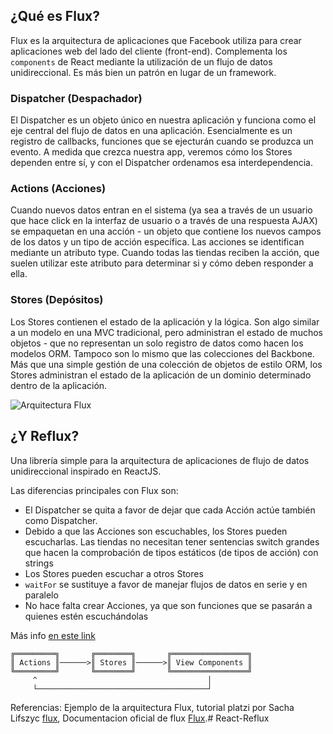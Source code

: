 ## ¿Qué es Flux?

Flux es la arquitectura de aplicaciones que Facebook utiliza para crear aplicaciones web del lado del cliente (front-end). Complementa los `components` de React mediante la utilización de un flujo de datos unidireccional. Es más bien un patrón en lugar de un framework.

### Dispatcher (Despachador)

El Dispatcher es un objeto único en nuestra aplicación y funciona como el eje central del flujo de datos en una aplicación.
Esencialmente es un registro de callbacks, funciones que se ejecturán cuando se produzca un evento.
A medida que crezca nuestra app, veremos cómo los Stores dependen entre sí, y con el Dispatcher ordenamos esa interdependencia.

### Actions (Acciones)

Cuando nuevos datos entran en el sistema (ya sea a través de un usuario que hace click en la interfaz de usuario o a través de una respuesta AJAX) se empaquetan en una acción - un objeto que contiene los nuevos campos de los datos y un tipo de acción específica.
Las acciones se identifican mediante un atributo type.
Cuando todas las tiendas reciben la acción, que suelen utilizar este atributo para determinar si y cómo deben responder a ella.

### Stores (Depósitos)

Los Stores contienen el estado de la aplicación y la lógica.
Son algo similar a un modelo en una MVC tradicional, pero administran el estado de muchos objetos - que no representan un solo registro de datos como hacen los modelos ORM.
Tampoco son lo mismo que las colecciones del Backbone.
Más que una simple gestión de una colección de objetos de estilo ORM, los Stores administran el estado de la aplicación de un dominio determinado dentro de la aplicación.

![Arquitectura Flux](https://facebook.github.io/flux/img/flux-simple-f8-diagram-explained-1300w.png)

## ¿Y Reflux?

Una librería simple para la arquitectura de aplicaciones de flujo de datos unidireccional inspirado en ReactJS.

Las diferencias principales con Flux son:

- El Dispatcher se quita a favor de dejar que cada Acción actúe también como Dispatcher.
- Debido a que las Acciones son escuchables, los Stores pueden escucharlas. Las tiendas no necesitan tener sentencias switch grandes que hacen la comprobación de tipos estáticos (de tipos de acción) con strings
- Los Stores pueden escuchar a otros Stores
- `waitFor` se sustituye a favor de manejar flujos de datos en serie y en paralelo
- No hace falta crear Acciones, ya que son funciones que se pasarán a quienes estén escuchándolas

Más info [en este link](http://spoike.ghost.io/deconstructing-reactjss-flux/)

```
╔═════════╗       ╔════════╗       ╔═════════════════╗
║ Actions ║──────>║ Stores ║──────>║ View Components ║
╚═════════╝       ╚════════╝       ╚═════════════════╝
     ^                                      │
     └──────────────────────────────────────┘
```

Referencias: Ejemplo de la arquitectura Flux, tutorial platzi por Sacha Lifszyc [flux](https://github.com/spoike/refluxjs), 
			 Documentacion oficial de flux [Flux](https://facebook.github.io/flux/).# React-Reflux
